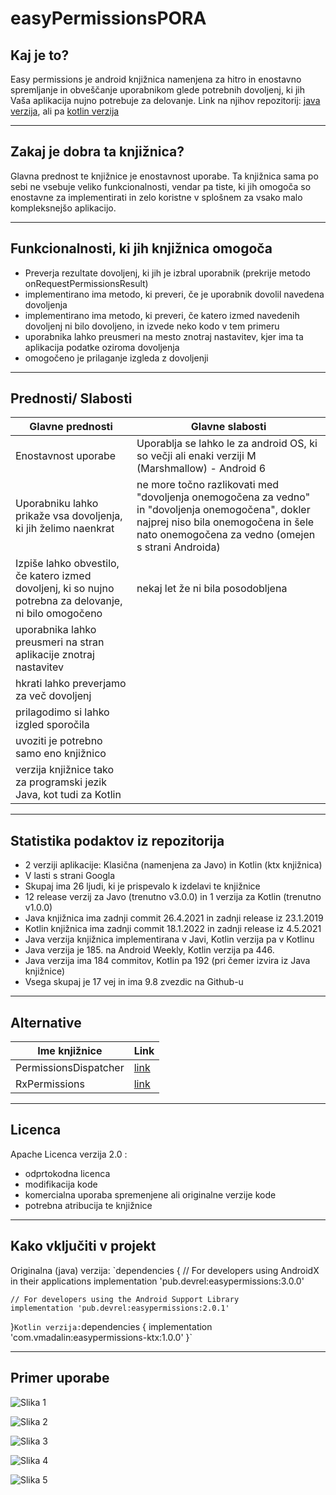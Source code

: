 # easyPermissionsPORA

## Kaj je to?

Easy permissions je android knjižnica namenjena za hitro in enostavno spremljanje in obveščanje uporabnikom glede potrebnih dovoljenj, 
ki jih Vaša aplikacija nujno potrebuje za delovanje. 
Link na njihov repozitorij: [java verzija](https://github.com/googlesamples/easypermissions), ali pa [kotlin verzija](https://github.com/VMadalin/easypermissions-ktx?tab=readme-ov-file)

---

## Zakaj je dobra ta knjižnica?

Glavna prednost te knjižnice je enostavnost uporabe. Ta knjižnica sama po sebi ne vsebuje veliko funkcionalnosti, vendar pa tiste, ki jih omogoča so 
enostavne za implementirati in zelo koristne v splošnem za vsako malo kompleksnejšo aplikacijo. 

---

## Funkcionalnosti, ki jih knjižnica omogoča

- Preverja rezultate  dovoljenj, ki jih je izbral uporabnik (prekrije metodo onRequestPermissionsResult)
- implementirano ima metodo, ki preveri, če je uporabnik dovolil navedena dovoljenja
- implementirano ima metodo, ki preveri, če katero izmed navedenih dovoljenj ni bilo dovoljeno, in izvede neko kodo v tem primeru
- uporabnika lahko preusmeri na mesto znotraj nastavitev, kjer ima ta aplikacija podatke oziroma dovoljenja
- omogočeno je prilaganje izgleda z dovoljenji

---
## Prednosti/ Slabosti
| Glavne prednosti                                                                                        | Glavne slabosti                                                                                                                                                                                |
|---------------------------------------------------------------------------------------------------------|------------------------------------------------------------------------------------------------------------------------------------------------------------------------------------------------|
| Enostavnost uporabe                                                                                     | Uporablja se lahko le za android OS, ki so večji ali enaki verziji M (Marshmallow) - Android 6                                                                                                 |
| Uporabniku lahko prikaže vsa dovoljenja, ki jih želimo naenkrat                                         | ne more točno razlikovati med "dovoljenja onemogočena za vedno" in "dovoljenja onemogočena", dokler najprej niso bila onemogočena in šele nato onemogočena za vedno (omejen s strani Androida) |
| Izpiše lahko obvestilo, če katero izmed dovoljenj, ki so nujno potrebna za delovanje, ni bilo omogočeno | nekaj let že ni bila posodobljena                                                                                                                                                              |
| uporabnika lahko preusmeri na stran aplikacije znotraj nastavitev                                       |                                                                                                                                                                                                |
| hkrati lahko preverjamo za več dovoljenj                                                                |                                                                                                                                                                                                |
| prilagodimo si lahko izgled sporočila                                                                   |                                                                                                                                                                                                |
| uvoziti je potrebno samo eno knjižnico                                                                  |                                                                                                                                                                                                |
| verzija knjižnice tako za programski jezik Java, kot tudi za Kotlin                                     |                                                                                                                                                                                                |

---

## Statistika podaktov iz repozitorija

- 2 verziji aplikacije: Klasična (namenjena za Javo) in Kotlin (ktx knjižnica)
- V lasti s strani Googla
- Skupaj ima 26 ljudi, ki je prispevalo k izdelavi te knjižnice
- 12 release verzij za Javo (trenutno v3.0.0) in 1 verzija za Kotlin (trenutno v1.0.0)
- Java knjižnica ima zadnji commit 26.4.2021 in zadnji release iz 23.1.2019
- Kotlin knjižnica ima zadnji commit 18.1.2022 in zadnji release iz 4.5.2021
- Java verzija knjižnica implementirana v Javi, Kotlin verzija pa v Kotlinu
- Java verzija je 185. na Android Weekly, Kotlin verzija pa 446.
- Java verzija ima 184 commitov, Kotlin pa 192 (pri čemer izvira iz Java knjižnice)
- Vsega skupaj je 17 vej in ima 9.8 zvezdic na Github-u

---

## Alternative

| Ime knjižnice         | Link                                                                    |
|-----------------------|-------------------------------------------------------------------------|
| PermissionsDispatcher | [link](https://github.com/permissions-dispatcher/PermissionsDispatcher) |
| RxPermissions         | [link](https://github.com/tbruyelle/RxPermissions)                      |

---

## Licenca

Apache Licenca verzija 2.0 :
- odprtokodna licenca
- modifikacija kode
- komercialna uporaba spremenjene ali originalne verzije kode
- potrebna atribucija te knjižnice

---

## Kako vključiti v projekt

Originalna (java) verzija:
`dependencies {
// For developers using AndroidX in their applications
implementation 'pub.devrel:easypermissions:3.0.0'

    // For developers using the Android Support Library
    implementation 'pub.devrel:easypermissions:2.0.1'
}`
Kotlin verzija:
`dependencies {
implementation 'com.vmadalin:easypermissions-ktx:1.0.0'
}`

---

## Primer uporabe

![Slika 1](/images/img_1.PNG)

![Slika 2](/images/img_2.PNG)

![Slika 3](/images/img_3.PNG)

![Slika 4](/images/img_4.PNG)

![Slika 5](/images/img_5.PNG)

